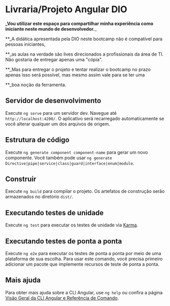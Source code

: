 # Livraria/Projeto Angular DIO

 **_Vou utilizar este espaço para compartilhar minha experiência como iniciante neste mundo de desenvolvedor.**_ 

**_A didática apresentada pela DIO neste bootcamp não é compatível para pessoas iniciantes, 

**_as aulas na verdade são lives direcionados a profissionais da área de TI. Não gostaria de entregar apenas uma "cópia". 

**_Mas para entregar o projeto e tentar realizar o bootcamp no prazo apenas isso será possível, mas mesmo assim vale para se ter uma 

**_boa noção da ferramenta.


## Servidor de desenvolvimento

Execute `ng serve` para um servidor dev. Navegue até `http://localhost:4200/`. O aplicativo será recarregado automaticamente se você alterar qualquer um dos arquivos de origem.

## Estrutura de código

Execute `ng generate component component-name` para gerar um novo componente. Você também pode usar `ng generate Directive|pipe|service|class|guard|interface|enum|module`.

## Construir

Execute `ng build` para compilar o projeto. Os artefatos de construção serão armazenados no diretório `dist/`.

## Executando testes de unidade

Execute `ng test` para executar os testes de unidade via [Karma](https://karma-runner.github.io).

## Executando testes de ponta a ponta

Execute `ng e2e` para executar os testes de ponta a ponta por meio de uma plataforma de sua escolha. Para usar este comando, você precisa primeiro adicionar um pacote que implemente recursos de teste de ponta a ponta.

## Mais ajuda

Para obter mais ajuda sobre a CLI Angular, use `ng help` ou confira a página [Visão Geral da CLI Angular e Referência de Comando](https://angular.io/cli).
